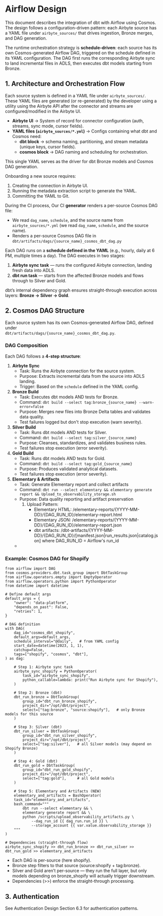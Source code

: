 # **Airflow Design**

This document describes the integration of dbt with Airflow using Cosmos.  The design follows a configuration-driven pattern: each Airbyte source has a YAML file under `airbyte_sources/` that drives ingestion, Bronze merges, and DAG generation.

The runtime orchestration strategy is **schedule-driven**: each source has its own Cosmos-generated Airflow DAG, triggered on the schedule defined in its YAML configuration. The DAG first runs the corresponding Airbyte sync to land incremental files in ADLS, then executes dbt models starting from Bronze. 

## **1\. Architecture and Orchestration Flow**

Each source system is defined in a YAML file under `airbyte_sources/`.  These YAML files are generated (or re-generated) by the developer using a utility using the Airbyte API after the connector and streams are configured/modified in the Airbyte UI. 

- **Airbyte UI** → System of record for connector configuration (auth, streams, sync mode, cursor fields).  
- **YAML files (`airbyte_sources/*.yml`)** → Configs containing what dbt and Cosmos need:  
  - **dbt block** → schema naming, partitioning, and stream metadata (unique keys, cursor fields).  
  - **cosmos block** → DAG naming and scheduling for orchestration.

This single YAML serves as the driver for dbt Bronze models and Cosmos DAG generation. 

Onboarding a new source requires:

1. Creating the connection in Airbyte UI.  
2. Running the metadata extraction script to generate the YAML.  
3. Committing the YAML to Git.

During the CI process, Our CI **generator** renders a per-source Cosmos DAG file:

- We read `dag_name`, `schedule`, and the source name from `airbyte_sources/*.yml` (we read `dag_name`, `schedule`, and the source name).  
- Renders a per-source Cosmos DAG file in `dbt/artifacts/dags/{source_name}_cosmos_dbt_dag.py`

Each DAG runs on a **schedule defined in the YAML** (e.g., hourly, daily at 6 PM, multiple times a day). The DAG executes in two stages:

1. **Airbyte sync task** — runs the configured Airbyte connection, landing fresh data into ADLS.  
2. **dbt run task** — starts from the affected Bronze models and flows through to Silver and Gold.

dbt’s internal dependency graph ensures straight-through execution across layers: **Bronze → Silver → Gold**.

## **2\. Cosmos DAG Structure**

Each source system has its own Cosmos-generated Airflow DAG, defined under  
`dbt/artifacts/dags/{source_name}_cosmos_dbt_dag.py`.

### **DAG Composition**

Each DAG follows a **4-step structure**:

1. **Airbyte Sync**  
   - Task: Runs the Airbyte connection for the source system.  
   - Purpose: Extracts incremental data from the source into ADLS landing.  
   - Trigger: Based on the `schedule` defined in the YAML config.  
2. **Bronze Build**  
   - Task: Executes dbt models AND tests for Bronze.  
   - Command: `dbt build --select tag:bronze_{source_name} --warn-error=false`  
   - Purpose: Merges new files into Bronze Delta tables and validates data quality.  
   - Test failures logged but don't stop execution (warn severity).  
3. **Silver Build**  
   - Task: Runs dbt models AND tests for Silver.  
   - Command: `dbt build --select tag:silver_{source_name}`  
   - Purpose: Cleanses, standardizes, and validates business rules.  
   - Test failures stop execution (error severity).  
4. **Gold Build**  
   - Task: Runs dbt models AND tests for Gold.  
   - Command: `dbt build --select tag:gold_{source_name}`  
   - Purpose: Produces validated analytical datasets.  
   - Test failures stop execution (error severity).  
5. **Elementary & Artifacts**  
   - Task: Generate Elementary report and collect artifacts  
   - Command: `dbt run --select elementary && elementary generate report && Upload_to_observability_storage.sh`  
   - Purpose: Data quality reporting and artifact preservation  
     1. Upload Pattern:  
        - Elementary HTML: /elementary-reports/{YYYY-MM-DD}/{DAG\_RUN\_ID}/elementary-report.html  
        - Elementary JSON: /elementary-reports/{YYYY-MM-DD}/{DAG\_RUN\_ID}/elementary-report.json  
        - dbt artifacts: /dbt-artifacts/{YYYY-MM-DD}/{DAG\_RUN\_ID}/\[manifest.json|run\_results.json|catalog.json\] where DAG\_RUN\_ID \= Airflow's run\_id  
   - 

### **Example: Cosmos DAG for Shopify**

```
from airflow import DAG
from cosmos.providers.dbt.task_group import DbtTaskGroup
from airflow.operators.empty import EmptyOperator
from airflow.operators.python import PythonOperator
from datetime import datetime

# Define default args
default_args = {
    "owner": "data-platform",
    "depends_on_past": False,
    "retries": 1,
}

# DAG definition
with DAG(
    dag_id="cosmos_dbt_shopify",
    default_args=default_args,
    schedule_interval="@daily",   # from YAML config
    start_date=datetime(2023, 1, 1),
    catchup=False,
    tags=["shopify", "cosmos", "dbt"],
) as dag:

    # Step 1: Airbyte sync task
    airbyte_sync_shopify = PythonOperator(
        task_id="airbyte_sync_shopify",
        python_callable=lambda: print("Run Airbyte sync for Shopify"),
    )

    # Step 2: Bronze (dbt)
    dbt_run_bronze = DbtTaskGroup(
        group_id="dbt_run_bronze_shopify",
        project_dir="/opt/dbt/project",
        select=["tag:bronze", "source:shopify"],   # only Bronze models for this source
    )

    # Step 3: Silver (dbt)
    dbt_run_silver = DbtTaskGroup(
        group_id="dbt_run_silver_shopify",
        project_dir="/opt/dbt/project",
        select=["tag:silver"],   # all Silver models (may depend on Shopify Bronze)
    )

    # Step 4: Gold (dbt)
    dbt_run_gold = DbtTaskGroup(
        group_id="dbt_run_gold_shopify",
        project_dir="/opt/dbt/project",
        select=["tag:gold"],     # all Gold models
    )

    # Step 5: Elementary and Artifacts (NEW)
    elementary_and_artifacts = BashOperator(
    task_id="elementary_and_artifacts",
    bash_command="""
        dbt run --select elementary && \
        elementary generate report && \
        python /scripts/upload_observability_artifacts.py \
            --dag_run_id {{ dag_run.run_id }} \
            --storage_account {{ var.value.observability_storage }}
    """
)

# Dependencies (straight-through flow)
airbyte_sync_shopify >> dbt_run_bronze >> dbt_run_silver >> dbt_run_gold >> elementary_and_artifacts
```

* Each DAG is per-source (here shopify).  
* Bronze step filters to that source (source:shopify \+ tag:bronze).  
* Silver and Gold aren’t per-source — they run the full layer, but only models depending on bronze\_shopify will actually trigger downstream.  
* Dependencies (\>\>) enforce the straight-through processing.

## **3\. Authentication**

See Authentication Design Section 6.3 for authentication patterns.


